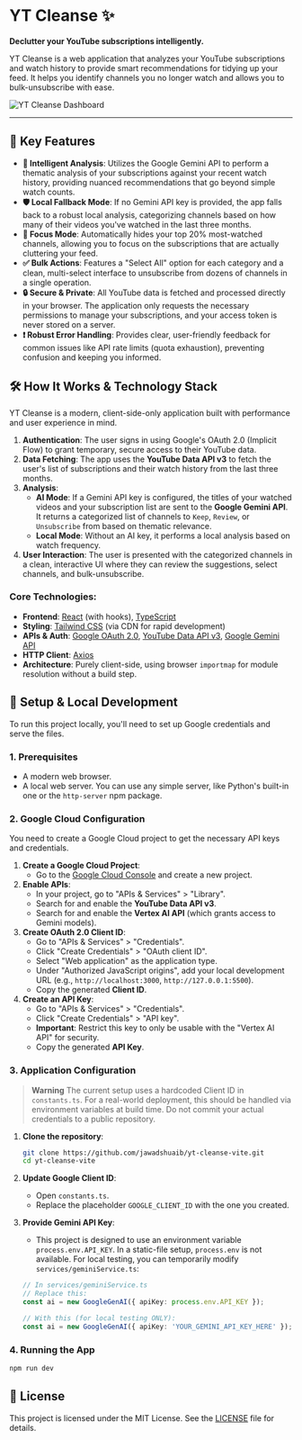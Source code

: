 # YT Cleanse ✨

**Declutter your YouTube subscriptions intelligently.**

YT Cleanse is a web application that analyzes your YouTube subscriptions and watch history to provide smart recommendations for tidying up your feed. It helps you identify channels you no longer watch and allows you to bulk-unsubscribe with ease.

![YT Cleanse Dashboard](https://raw.githubusercontent.com/jawadshuaib/yt-cleanse/main/media/screenshot.png)

---

## 🚀 Key Features

- **🧠 Intelligent Analysis**: Utilizes the Google Gemini API to perform a thematic analysis of your subscriptions against your recent watch history, providing nuanced recommendations that go beyond simple watch counts.
- **🛡️ Local Fallback Mode**: If no Gemini API key is provided, the app falls back to a robust local analysis, categorizing channels based on how many of their videos you've watched in the last three months.
- **🎯 Focus Mode**: Automatically hides your top 20% most-watched channels, allowing you to focus on the subscriptions that are actually cluttering your feed.
- **✅ Bulk Actions**: Features a "Select All" option for each category and a clean, multi-select interface to unsubscribe from dozens of channels in a single operation.
- **🔒 Secure & Private**: All YouTube data is fetched and processed directly in your browser. The application only requests the necessary permissions to manage your subscriptions, and your access token is never stored on a server.
- **❗ Robust Error Handling**: Provides clear, user-friendly feedback for common issues like API rate limits (quota exhaustion), preventing confusion and keeping you informed.

## 🛠️ How It Works & Technology Stack

YT Cleanse is a modern, client-side-only application built with performance and user experience in mind.

1.  **Authentication**: The user signs in using Google's OAuth 2.0 (Implicit Flow) to grant temporary, secure access to their YouTube data.
2.  **Data Fetching**: The app uses the **YouTube Data API v3** to fetch the user's list of subscriptions and their watch history from the last three months.
3.  **Analysis**:
    - **AI Mode**: If a Gemini API key is configured, the titles of your watched videos and your subscription list are sent to the **Google Gemini API**. It returns a categorized list of channels to `Keep`, `Review`, or `Unsubscribe` from based on thematic relevance.
    - **Local Mode**: Without an AI key, it performs a local analysis based on watch frequency.
4.  **User Interaction**: The user is presented with the categorized channels in a clean, interactive UI where they can review the suggestions, select channels, and bulk-unsubscribe.

### Core Technologies:

- **Frontend**: [React](https://reactjs.org/) (with hooks), [TypeScript](https://www.typescriptlang.org/)
- **Styling**: [Tailwind CSS](https://tailwindcss.com/) (via CDN for rapid development)
- **APIs & Auth**: [Google OAuth 2.0](https://developers.google.com/identity/protocols/oauth2), [YouTube Data API v3](https://developers.google.com/youtube/v3), [Google Gemini API](https://ai.google.dev/)
- **HTTP Client**: [Axios](https://axios-http.com/)
- **Architecture**: Purely client-side, using browser `importmap` for module resolution without a build step.

## 🔧 Setup & Local Development

To run this project locally, you'll need to set up Google credentials and serve the files.

### 1. Prerequisites

- A modern web browser.
- A local web server. You can use any simple server, like Python's built-in one or the `http-server` npm package.

### 2. Google Cloud Configuration

You need to create a Google Cloud project to get the necessary API keys and credentials.

1.  **Create a Google Cloud Project**:
    - Go to the [Google Cloud Console](https://console.cloud.google.com/) and create a new project.
2.  **Enable APIs**:
    - In your project, go to "APIs & Services" > "Library".
    - Search for and enable the **YouTube Data API v3**.
    - Search for and enable the **Vertex AI API** (which grants access to Gemini models).
3.  **Create OAuth 2.0 Client ID**:
    - Go to "APIs & Services" > "Credentials".
    - Click "Create Credentials" > "OAuth client ID".
    - Select "Web application" as the application type.
    - Under "Authorized JavaScript origins", add your local development URL (e.g., `http://localhost:3000`, `http://127.0.0.1:5500`).
    - Copy the generated **Client ID**.
4.  **Create an API Key**:
    - Go to "APIs & Services" > "Credentials".
    - Click "Create Credentials" > "API key".
    - **Important**: Restrict this key to only be usable with the "Vertex AI API" for security.
    - Copy the generated **API Key**.

### 3. Application Configuration

> **Warning**
> The current setup uses a hardcoded Client ID in `constants.ts`. For a real-world deployment, this should be handled via environment variables at build time. Do not commit your actual credentials to a public repository.

1.  **Clone the repository**:
    ```bash
    git clone https://github.com/jawadshuaib/yt-cleanse-vite.git
    cd yt-cleanse-vite
    ```
2.  **Update Google Client ID**:
    - Open `constants.ts`.
    - Replace the placeholder `GOOGLE_CLIENT_ID` with the one you created.
3.  **Provide Gemini API Key**:

    - This project is designed to use an environment variable `process.env.API_KEY`. In a static-file setup, `process.env` is not available. For local testing, you can temporarily modify `services/geminiService.ts`:

    ```typescript
    // In services/geminiService.ts
    // Replace this:
    const ai = new GoogleGenAI({ apiKey: process.env.API_KEY });

    // With this (for local testing ONLY):
    const ai = new GoogleGenAI({ apiKey: 'YOUR_GEMINI_API_KEY_HERE' });
    ```

### 4. Running the App

```bash
npm run dev
```

## 📄 License

This project is licensed under the MIT License. See the [LICENSE](LICENSE) file for details.
